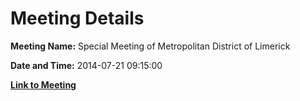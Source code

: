 # Meeting Details

**Meeting Name:** Special Meeting of Metropolitan District of Limerick

**Date and Time:** 2014-07-21 09:15:00

**[Link to Meeting](https://www.limerick.ie/council/whats-on/special-meeting-metropolitan-district-limerick)**
